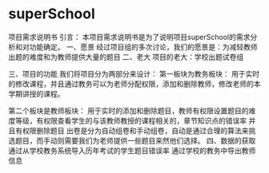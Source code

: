 ﻿# superSchool
项目需求说明书
引言：
本项目需求说明书是为了说明项目superSchool的需求分析和对功能确定。
一、愿景
经过项目组的多次讨论，我们的愿景是：为减轻教师出题的难度和为教师提供大量的题目
二、老大
项目的老大：学校出题试卷组

三、项目的功能
我们将项目分为两部分来设计：
第一板块为教务板块：
用于实时的修改课程，并且通过教务可以为老师分配权限，添加和删除教师，修改老师的本学期讲授的课程。

第二个板块是教师板块：
用于实时的添加和删除题目，教师有权限设置题目的难度等级，有权限查看学生的与该教师教授的课程相关的，章节知识点的错误率
并且有权限删除题目
出卷是分为自动组卷和手动组卷，自动是通过合理的算法来挑选题目，而手动则需要我们为老师提供一些题目来然他们选择。
四、数据的获取
通过从学校教务系统导入历年考试的学生题目错误率
通过学校的教务中导出教师信息

